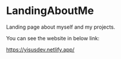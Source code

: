 # LandingAboutMe
Landing page about myself and my projects.

You can see the website in below link:

https://yisusdev.netlify.app/
